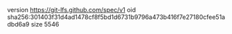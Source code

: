 version https://git-lfs.github.com/spec/v1
oid sha256:301403f31d4ad1478cf8f5bd1d6731b9796a473b416f7e27180cfee51adbd6a9
size 5546
